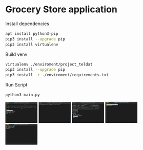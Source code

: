 # Grocery Store application 
Install dependencies
```sh
apt install python3-pip
pip3 install --upgrade pip
pip3 install virtualenv
```
Build venv
```sh
virtualenv ./enviroment/project_teldat
pip3 install --upgrade pip
pip3 install -r ./enviroment/requirements.txt
```
Run Script
```sh
python3 main.py
```
<p float="left">
  <img src="https://raw.githubusercontent.com/Xephen20/GroceryStore/main/images/Screenshot%202022-11-12%20at%2020.31.26.png" width="100" />
  <img src="https://raw.githubusercontent.com/Xephen20/GroceryStore/main/images/Screenshot%202022-11-12%20at%2020.31.43.png" width="100" /> 
  <img src="https://raw.githubusercontent.com/Xephen20/GroceryStore/main/images/Screenshot%202022-11-12%20at%2020.32.07.png" width="100" />
  <img src="https://raw.githubusercontent.com/Xephen20/GroceryStore/main/images/Screenshot%202022-11-12%20at%2020.32.24.png" width="100" />
  <img src="https://raw.githubusercontent.com/Xephen20/GroceryStore/main/images/Screenshot%202022-11-12%20at%2020.32.48.png" width="100" />
</p>